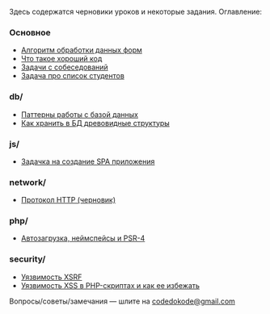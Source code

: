 Здесь содержатся черновики уроков и некоторые задания. Оглавление: 

### Основное

- [Алгоритм обработки данных форм](forms.md)
- [Что такое хороший код](good-code.md)
- [Задачи с собеседований](interview-tasks.md)
- [Задача про список студентов](student-list.md)

### db/

- [Паттерны работы с базой данных](db/patterns-oop.md)
- [Как хранить в БД древовидные структуры](db/trees.md)

### js/

- [Задачка на создание SPA приложения](js/spa.md)

### network/

- [Протокол HTTP (черновик)](network/http.md)

### php/

- [Автозагрузка, неймспейсы и PSR-4](php/autoload.md)

### security/

- [Уязвимость XSRF](security/xsrf.md)
- [Уязвимость XSS в PHP-скриптах и как ее избежать](security/xss.md)



Вопросы/советы/замечания — шлите на codedokode@gmail.com
